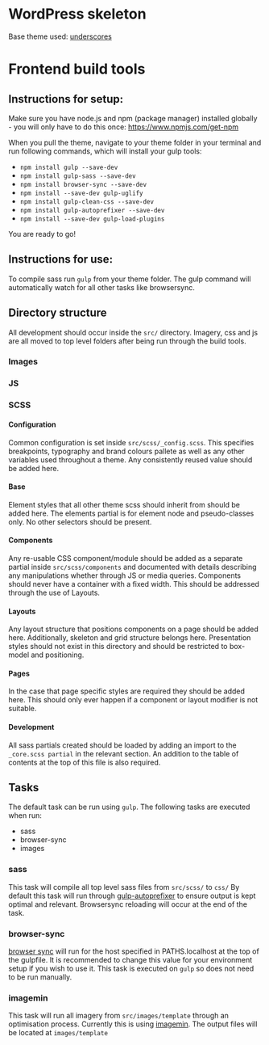 # WordPress skeleton

Base theme used: [underscores](https://underscores.me)

# Frontend build tools

## Instructions for setup:

Make sure you have node.js and npm (package manager) installed globally - you will only have to do this once: https://www.npmjs.com/get-npm

When you pull the theme, navigate to your theme folder in your terminal and run following commands, which will install your gulp tools:

- ```npm install gulp --save-dev```
- ```npm install gulp-sass --save-dev```
- ```npm install browser-sync --save-dev```
- ```npm install --save-dev gulp-uglify```
- ```npm install gulp-clean-css --save-dev```
- ```npm install gulp-autoprefixer --save-dev```
- ```npm install --save-dev gulp-load-plugins```

You are ready to go!

## Instructions for use:

To compile sass run ```gulp``` from your theme folder. The gulp command will automatically watch for all other tasks like browsersync.



## Directory structure

All development should occur inside the ```src/``` directory. Imagery, css and js are all moved to top level folders after being run through the build tools.

### Images

### JS

### SCSS

#### Configuration

Common configuration is set inside ```src/scss/_config.scss```. This specifies breakpoints, typography and brand colours pallete as well as any other variables used throughout a theme. Any consistently reused value should be added here.

#### Base

Element styles that all other theme scss should inherit from should be added here. The elements partial is for element node and pseudo-classes only. No other selectors should be present.

#### Components

Any re-usable CSS component/module should be added as a separate partial inside ```src/scss/components``` and documented with details describing any manipulations whether through JS or media queries. Components should never have a container with a fixed width. This should be addressed through the use of Layouts.

#### Layouts

Any layout structure that positions components on a page should be added here. Additionally, skeleton and grid structure belongs here. Presentation styles should not exist in this directory and should be restricted to box-model and positioning.

#### Pages

In the case that page specific styles are required they should be added here. This should only ever happen if a component or layout modifier is not suitable.

#### Development

All sass partials created should be loaded by adding an import to the ```_core.scss partial``` in the relevant section. An addition to the table of contents at the top of this file is also required.


## Tasks

The default task can be run using ```gulp```. The following tasks are executed when run:

- sass
- browser-sync
- images

### sass

This task will compile all top level sass files from ```src/scss/``` to ```css/```
By default this task will run through [gulp-autoprefixer](https://www.npmjs.com/package/gulp-autoprefixer) to ensure output is kept optimal and relevant. Browsersync reloading will occur at the end of the task.

### browser-sync

[browser sync](http://www.browsersync.io/) will run for the host specified in PATHS.localhost at the top of the gulpfile. It is recommended to change this value for your environment setup if you wish to use it. This task is executed on ```gulp``` so does not need to be run manually.

### imagemin

This task will run all imagery from ```src/images/template``` through an optimisation process. Currently this is using [imagemin](https://www.npmjs.com/package/gulp-imagemin). The output files will be located at ```images/template```
